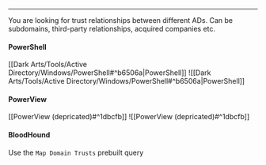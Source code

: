 -- -
You are looking for trust relationships between different ADs. Can be subdomains, third-party relationships, acquired companies etc. 
#### PowerShell
[[Dark Arts/Tools/Active Directory/Windows/PowerShell#^b6506a|PowerShell]]
![[Dark Arts/Tools/Active Directory/Windows/PowerShell#^b6506a|PowerShell]]
#### PowerView
[[PowerView (depricated)#^1dbcfb]]
![[PowerView (depricated)#^1dbcfb]]
#### BloodHound
Use the `Map Domain Trusts` prebuilt query
